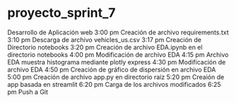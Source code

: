 # proyecto_sprint_7
Desarrollo de Aplicación web
3:00 pm Creación de archivo requirements.txt
3:10 pm Descarga de archivo vehicles_us.csv
3:17 pm Creación de Directorio notebooks
3:20 pm Creación de archivo EDA.ipynb en el directorio notebooks
4:00 pm Modificación de archivo EDA
4:15 pm Archivo EDA muestra histograma mediante plotly express
4:30 pm Modificación de archivo EDA
4:50 pm Creación de gráfico de dispersión en archivo EDA
5:00 pm Creación de archivo app.py en directorio raíz
5:20 pm Creaión de app basada en streamlit
6:20 pm Carga de los archivos modificados
6:25 pm Push a Git
